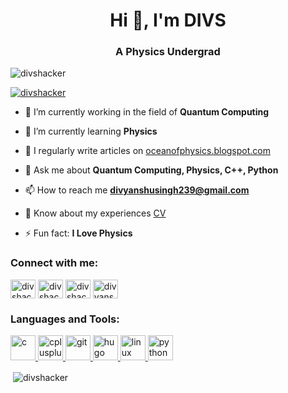 <h1 align="center">Hi 👋, I'm DIVS</h1>
<h3 align="center">A Physics Undergrad</h3>

<p align="left"> <img src="https://komarev.com/ghpvc/?username=divshacker&label=Profile%20views&color=0e75b6&style=plastic" alt="divshacker" /> </p>

<p align="left"> <a href="https://twitter.com/divshacker" target="blank"><img src="https://img.shields.io/twitter/follow/divshacker?logo=twitter&style=for-the-badge" alt="divshacker" /></a> </p>

- 🔭 I’m currently working in the field of **Quantum Computing**

- 🌱 I’m currently learning **Physics**

- 📝 I regularly write articles on [oceanofphysics.blogspot.com](https://oceanofphysics.blogspot.com/)

- 💬 Ask me about **Quantum Computing, Physics, C++, Python**

- 📫 How to reach me **divyanshusingh239@gmail.com**

- 📄 Know about my experiences [CV](https://bit.ly/2W2jlnE)

- ⚡ Fun fact: **I Love Physics**

<h3 align="left">Connect with me:</h3>
<p align="left">
<a href="https://dev.to/divshacker" target="blank"><img align="center" src="https://cdn.jsdelivr.net/npm/simple-icons@3.0.1/icons/dev-dot-to.svg" alt="divshacker" height="30" width="40" /></a>
<a href="https://twitter.com/divshacker" target="blank"><img align="center" src="https://cdn.jsdelivr.net/npm/simple-icons@3.0.1/icons/twitter.svg" alt="divshacker" height="30" width="40" /></a>
<a href="https://linkedin.com/in/divshacker" target="blank"><img align="center" src="https://cdn.jsdelivr.net/npm/simple-icons@3.0.1/icons/linkedin.svg" alt="divshacker" height="30" width="40" /></a>
<a href="https://www.hackerearth.com/@divyanshu100" target="blank"><img align="center" src="https://cdn.jsdelivr.net/npm/simple-icons@3.0.1/icons/hackerearth.svg" alt="divyanshu100" height="30" width="40" /></a>
</p>

<h3 align="left">Languages and Tools:</h3>
<p align="left"> <a href="https://www.cprogramming.com/" target="_blank"> <img src="https://devicons.github.io/devicon/devicon.git/icons/c/c-original.svg" alt="c" width="40" height="40"/> </a> <a href="https://www.w3schools.com/cpp/" target="_blank"> <img src="https://devicons.github.io/devicon/devicon.git/icons/cplusplus/cplusplus-original.svg" alt="cplusplus" width="40" height="40"/> </a> <a href="https://git-scm.com/" target="_blank"> <img src="https://www.vectorlogo.zone/logos/git-scm/git-scm-icon.svg" alt="git" width="40" height="40"/> </a> <a href="https://gohugo.io/" target="_blank"> <img src="https://api.iconify.design/logos-hugo.svg" alt="hugo" width="40" height="40"/> </a> <a href="https://www.linux.org/" target="_blank"> <img src="https://devicons.github.io/devicon/devicon.git/icons/linux/linux-original.svg" alt="linux" width="40" height="40"/> </a> <a href="https://www.python.org" target="_blank"> <img src="https://devicons.github.io/devicon/devicon.git/icons/python/python-original.svg" alt="python" width="40" height="40"/> </a> </p>
<p>&nbsp;<img align="center" src="https://github-readme-stats.vercel.app/api?username=divshacker&show_icons=true&locale=en" alt="divshacker" /></p>
